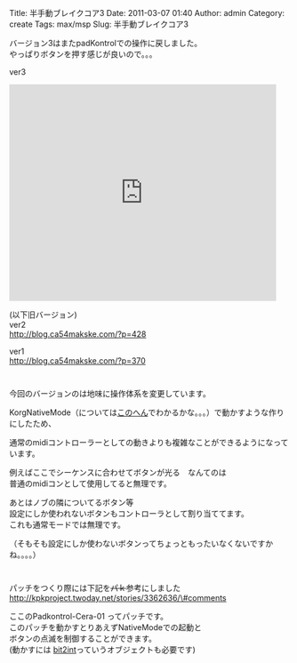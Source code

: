 Title: 半手動ブレイクコア3
Date: 2011-03-07 01:40
Author: admin
Category: create
Tags: max/msp
Slug: 半手動ブレイクコア3

バージョン3はまたpadKontrolでの操作に戻しました。  
やっぱりボタンを押す感じが良いので。。。

ver3  

<iframe title="YouTube video player" width="480" height="390" src="http://www.youtube.com/embed/b3Bqs3-0QOk" frameborder="0" allowfullscreen></iframe>

(以下旧バージョン)  
ver2  
<http://blog.ca54makske.com/?p=428>

ver1  
<http://blog.ca54makske.com/?p=370>  
　  
　  
今回のバージョンのは地味に操作体系を変更しています。  

KorgNativeMode（については[このへん](http://nativemode.blog95.fc2.com/blog-entry-5.html)でわかるかな。。。）で動かすような作りにしたため、  

通常のmidiコントローラーとしての動きよりも複雑なことができるようになっています。

例えばここでシーケンスに合わせてボタンが光る　なんてのは  
普通のmidiコンとして使用してると無理です。

あとはノブの隣についてるボタン等  
設定にしか使われないボタンもコントローラとして割り当ててます。  
これも通常モードでは無理です。  

（そもそも設定にしか使わないボタンってちょっともったいなくないですかね。。。。）  
　  
　  
パッチをつくり際には下記を~~パｋ~~参考にしました  
[http://kpkproject.twoday.net/stories/3362636/\#comments  
](http://kpkproject.twoday.net/stories/3362636/#comments)

ここのPadkontrol-Cera-01 ってパッチです。  
このパッチを動かすとりあえずNativeModeでの起動と  
ボタンの点滅を制御することができます。  
(動かすには
[bit2int](http://www.maxobjects.com/?v=objects&id_objet=812&PHPSESSID=0573c1d51ddd951209daf2abad869178)っていうオブジェクトも必要です)
